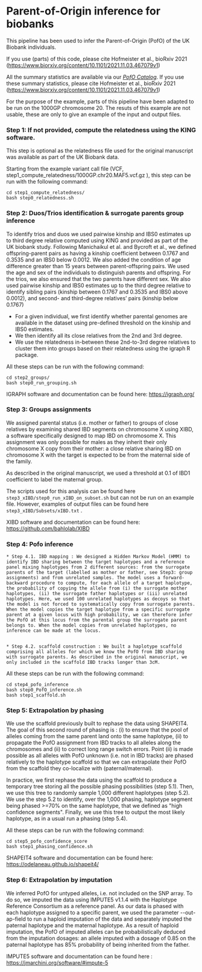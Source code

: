 # Parent-of-Origin inference for biobanks


This pipeline has been used to infer the Parent-of-Origin (PofO) of the UK Biobank individuals.

If you use (parts) of this code, please cite Hofmeister et al., bioRxiv 2021 (https://www.biorxiv.org/content/10.1101/2021.11.03.467079v1)

All the summary statistics are available via our [_PofO Catalog_](www.tinyurl.com/PofOCat). If you use these summary statistics, please cite Hofmeister et al., bioRxiv 2021 (https://www.biorxiv.org/content/10.1101/2021.11.03.467079v1)


For the purpose of the example, parts of this pipeline have been adapted to be run on the 1000GP chromosome 20. The resuts of this example are not usable, these are only to give an example of the input and output files. 



### Step 1: If not provided, compute the relatedness using the KING software.

This step is optional as the relatedness file used for the original manuscript was available as part of the UK Biobank data.

Starting from the example variant call file (VCF, step1_compute_relatedness/1000GP.chr20.MAF5.vcf.gz ), this step can be run with the following command:
	
```
cd step1_compute_relatedness/
bash step0_relatedness.sh
```

### Step 2: Duos/Trios identification & surrogate parents group inference

To identify trios and duos we used pairwise kinship and IBS0 estimates up to third degree relative computed using KING and provided as part of the UK biobank study. Following Manichaikul et al. and Bycroft et al., we defined offspring-parent pairs as having a kinship coefficient between 0.1767 and 0.3535 and an IBS0 below 0.0012. We also added the condition of age difference greater than 15 years between parent-offspring pairs. We used the age and sex of the individuals to distinguish parents and offspring. For the trios, we also ensured that the two parents have different sex. We also used pairwise kinship and IBS0 estimates up to the third degree relative to identify sibling pairs (kinship between 0.1767 and 0.3535 and IBS0 above 0.0012), and second- and third-degree relatives’ pairs (kinship below 0.1767)

* For a given individual, we first identify whether parental genomes are available in the dataset using pre-defined threshold on the kinship and IBS0 estimates. 
* We then identify all its close relatives from the 2nd and 3rd degree.
* We use the relatedness in-between these 2nd-to-3rd degree relatives to cluster them into groups based on their relatedness using the igraph R package.

All these steps can be run with the following command:

```
cd step2_groups/
bash step0_run_grouping.sh
```

IGRAPH software and documentation can be found here: https://igraph.org/


### Step 3: Groups assignments
 
We assigned parental status (i.e. mother or father) to groups of close relatives by examining shared IBD segments on chromosome X using XIBD, a software specifically designed to map IBD on chromosome X. This assignment was only possible for males as they inherit their only chromosome X copy from their mother: a close relative sharing IBD on chromosome X with the target is expected to be from the maternal side of the family.

As described in the original manuscript, we used a threshold at 0.1 of IBD1 coefficient to label the maternal group.

The scripts used for this analysis can be found here ```step3_xIBD/step0_run_xIBD_on_subset.sh``` but can not be run on an example file. However, examples of output files can be found here ``` step3_xIBD/Subsets/xIBD.txt ``` .


XIBD software and documentation can be found here: https://github.com/bahlolab/XIBD

### Step 4: Pofo inference

	* Step 4.1. IBD mapping : We designed a Hidden Markov Model (HMM) to identify IBD sharing between the target haplotypes and a reference panel mixing haplotypes from 2 different sources: from the surrogate parents of the target (labelled as mother or father, see Step3: group assignments) and from unrelated samples. The model uses a forward-backward procedure to compute, for each allele of a target haplotype, the probability of copying the allele from (i) the surrogate mother haplotypes, (ii) the surrogate father haplotypes or (iii) unrelated haplotypes. Here, we used 100 unrelated haplotypes as decoys so that the model is not forced to systematically copy from surrogate parents. When the model copies the target haplotype from a specific surrogate parent at a given locus with high probability, we can therefore infer the PofO at this locus from the parental group the surrogate parent belongs to. When the model copies from unrelated haplotypes, no inference can be made at the locus.


	* Step 4.2. scaffold construction : We built a haplotype scaffold comprising all alleles for which we know the PofO from IBD sharing with surrogate parents. As described in the original manuscript, we only included in the scaffold IBD tracks longer than 3cM.


All these steps can be run with the following command:

```
cd step4_pofo_inference
bash step0_PofO_inference.sh
bash step1_scaffold.sh
```


### Step 5: Extrapolation by phasing

We use the scaffold previously built to rephase the data using SHAPEIT4. The goal of this second round of phasing is : (i) to ensure that the pool of alleles coming from the same parent land onto the same haplotype, (ii) to propagate the PofO assignment from IBD tracks to all alleles along the chromosomes and (ii) to correct long range switch errors. Point (ii) is made possible as all alleles with PofO unknown (i.e. not in IBD tracks) are phased relatively to the haplotype scaffold so that we can extrapolate their PofO from the scaffold they co-localize with (paternal/maternal).

In practice, we first rephase the data using the scaffold to produce a temporary tree storing all the possible phasing possibilities (step 5.1). Then, we use this tree to randomly sample 1,000 different haplotypes (step 5.2). We use the step 5.2 to identify, over the 1,000 phasing, haplotype segment being phased >=70% on the same haplotype, that we defined as "high confidence segments". Finally, we use this tree to output the most likely haplotype, as in a usual run a phasing (step 5.4).
	

All these steps can be run with the following command:
```
cd step5_pofo_confidence_score
bash step1_phasing_confidence.sh
```

SHAPEIT4 software and documentation can be found here: https://odelaneau.github.io/shapeit4/


### Step 6: Extrapolation by imputation

We inferred PofO for untyped alleles, i.e. not included on the SNP array. To do so, we imputed the data using IMPUTE5 v1.1.4 with the Haplotype Reference Consortium as a reference panel. As our data is phased with each haplotype assigned to a specific parent, we used the parameter --out-ap-field to run a haploid imputation of the data and separately imputed the paternal haplotype and the maternal haplotype. As a result of haploid imputation, the PofO of imputed alleles can be probabilistically deduced from the imputation dosages: an allele imputed with a dosage of 0.85 on the paternal haplotype has 85% probability of being inherited from the father.

IMPUTE5 software and documentation can be found here : https://jmarchini.org/software/#impute-5 




